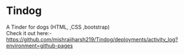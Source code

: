 # Tindog
A Tinder for dogs (HTML, ,CSS ,bootstrap)                                                                                                                                           
Check it out here:-                                                                                                                                                                 
https://github.com/mishrajiharsh219/Tindog/deployments/activity_log?environment=github-pages
